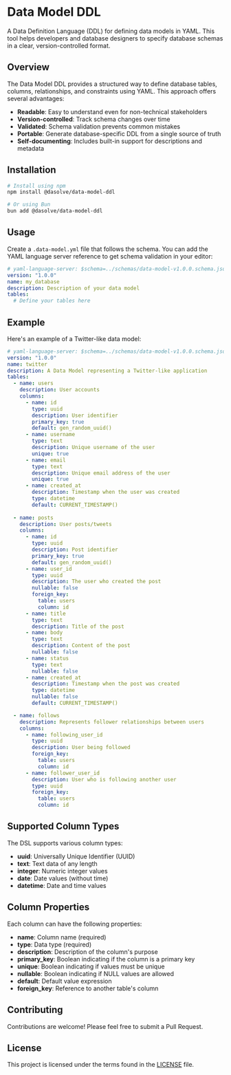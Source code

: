 # Data Model DDL

A Data Definition Language (DDL) for defining data models in YAML. This tool helps developers and database designers to specify database schemas in a clear, version-controlled format.

## Overview

The Data Model DDL provides a structured way to define database tables, columns, relationships, and constraints using YAML. This approach offers several advantages:

- **Readable**: Easy to understand even for non-technical stakeholders
- **Version-controlled**: Track schema changes over time
- **Validated**: Schema validation prevents common mistakes
- **Portable**: Generate database-specific DDL from a single source of truth
- **Self-documenting**: Includes built-in support for descriptions and metadata

## Installation

```bash
# Install using npm
npm install @dasolve/data-model-ddl

# Or using Bun
bun add @dasolve/data-model-ddl
```

## Usage

Create a `.data-model.yml` file that follows the schema. You can add the YAML language server reference to get schema validation in your editor:

```yaml
# yaml-language-server: $schema=../schemas/data-model-v1.0.0.schema.json
version: "1.0.0"
name: my_database
description: Description of your data model
tables:
  # Define your tables here
```

## Example

Here's an example of a Twitter-like data model:

```yaml
# yaml-language-server: $schema=../schemas/data-model-v1.0.0.schema.json
version: "1.0.0"
name: twitter
description: A Data Model representing a Twitter-like application
tables:
  - name: users
    description: User accounts
    columns:
      - name: id
        type: uuid
        description: User identifier
        primary_key: true
        default: gen_random_uuid()
      - name: username
        type: text
        description: Unique username of the user
        unique: true
      - name: email
        type: text
        description: Unique email address of the user
        unique: true
      - name: created_at
        description: Timestamp when the user was created
        type: datetime
        default: CURRENT_TIMESTAMP()
  
  - name: posts
    description: User posts/tweets
    columns:
      - name: id
        type: uuid
        description: Post identifier
        primary_key: true
        default: gen_random_uuid()
      - name: user_id
        type: uuid
        description: The user who created the post
        nullable: false
        foreign_key:
          table: users
          column: id
      - name: title
        type: text
        description: Title of the post
      - name: body
        type: text
        description: Content of the post
        nullable: false
      - name: status
        type: text
        nullable: false
      - name: created_at
        description: Timestamp when the post was created
        type: datetime
        nullable: false
        default: CURRENT_TIMESTAMP()

  - name: follows
    description: Represents follower relationships between users
    columns:
      - name: following_user_id
        type: uuid
        description: User being followed
        foreign_key:
          table: users
          column: id
      - name: follower_user_id
        description: User who is following another user
        type: uuid
        foreign_key:
          table: users
          column: id
```

## Supported Column Types

The DSL supports various column types:

- **uuid**: Universally Unique Identifier (UUID)
- **text**: Text data of any length
- **integer**: Numeric integer values
- **date**: Date values (without time)
- **datetime**: Date and time values

## Column Properties

Each column can have the following properties:

- **name**: Column name (required)
- **type**: Data type (required)
- **description**: Description of the column's purpose
- **primary_key**: Boolean indicating if the column is a primary key
- **unique**: Boolean indicating if values must be unique
- **nullable**: Boolean indicating if NULL values are allowed
- **default**: Default value expression
- **foreign_key**: Reference to another table's column

## Contributing

Contributions are welcome! Please feel free to submit a Pull Request.

## License

This project is licensed under the terms found in the [LICENSE](./LICENSE) file.
